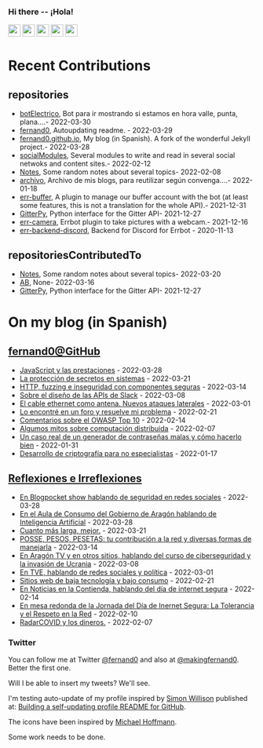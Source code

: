 ### Hi there -- ¡Hola!

<a href="mailto:ftricas@unizar.es" title="e-mail"><i class="svg-icon email"></i></a> 
<a href="https://www.linkedin.com/in/fernand0" title="My LinkedIn//Mi LinkedIn"><img src="https://img.shields.io/badge/linkedin-%230077B5.svg?&style=for-the-badge&logo=linkedin&logoColor=white" height=25></a> 
<a href="https://www.twitter.com/fernand0" title="My Twitter//Mi Twitter"><img src="https://img.shields.io/badge/twitter-%231DA1F2.svg?&style=for-the-badge&logo=twitter&logoColor=white" height=25></i></a> 
<a href="https://mastodon.social/@fernand0" title="My Mastodon//Mi Mastodon"><img src="https://img.shields.io/static/v1?label=Mastodon&message=Social&color=blue" height=25></i></a> 
<a href="https://flickr.com/fernand0"><img src="https://img.shields.io/static/v1?label=Flickr&message=Images&color=blue" height=25></a>
<a href="https://dev.to/fernand0"><img src="https://img.shields.io/badge/DEV.TO-%230A0A0A.svg?&style=for-the-badge&logo=dev-dot-to&logoColor=white" height=25></a>

# Recent Contributions
<!-- recent_releases starts -->


## repositories
* [botElectrico](https://github.com/fernand0/botElectrico),  Bot para ir mostrando si estamos en hora valle, punta, plana....- 2022-03-30
* [fernand0](https://github.com/fernand0/fernand0),  Autoupdating readme. - 2022-03-29
* [fernand0.github.io](https://github.com/fernand0/fernand0.github.io),  My blog (in Spanish). A fork of the wonderful Jekyll project.- 2022-03-28
* [socialModules](https://github.com/fernand0/socialModules),  Several modules to write and read in several social netwoks and content sites.- 2022-02-12
* [Notes](https://github.com/fernand0/Notes),  Some random notes about several topics- 2022-02-08
* [archivo](https://github.com/fernand0/archivo),  Archivo de mis blogs, para reutilizar según convenga....- 2022-01-18
* [err-buffer](https://github.com/fernand0/err-buffer),  A plugin to manage our buffer account with the bot (at least some features, this is not a translation for the whole API).- 2021-12-31
* [GitterPy](https://github.com/fernand0/GitterPy),  Python interface for the Gitter API- 2021-12-27
* [err-camera](https://github.com/fernand0/err-camera),  Errbot plugin to take pictures with a webcam.- 2021-12-16
* [err-backend-discord](https://github.com/fernand0/err-backend-discord),  Backend for Discord for Errbot - 2020-11-13

## repositoriesContributedTo
* [Notes](https://github.com/jgbarah/Notes),  Some random notes about several topics- 2022-03-20
* [AB](https://github.com/simber72/AB),  None- 2022-03-16
* [GitterPy](https://github.com/myusko/GitterPy),  Python interface for the Gitter API- 2021-12-27
<!-- recent_releases ends -->

# On my blog (in Spanish)

<!-- blog starts -->


## [fernand0@GitHub](https://fernand0.github.io/)
* [JavaScript y las prestaciones](http://fernand0.github.io/prestaciones-javascript/) - 2022-03-28
* [La protección de secretos en sistemas](http://fernand0.github.io/proteccion-secretos/) - 2022-03-21
* [HTTP, fuzzing e inseguridad con componentes seguras](http://fernand0.github.io/fuzzing-parametros-http/) - 2022-03-14
* [Sobre el diseño de las APIs de Slack](http://fernand0.github.io/api-slack/) - 2022-03-08
* [El cable ethernet como antena. Nuevos ataques laterales](http://fernand0.github.io/conexiones-ethernet/) - 2022-03-01
* [Lo encontré en un foro y resuelve mi problema](http://fernand0.github.io/copiar-codigo-internet/) - 2022-02-21
* [Comentarios sobre el OWASP Top 10](http://fernand0.github.io/comentarios-sobre-owasp-10/) - 2022-02-14
* [Algumos mitos sobre computación distribuida](http://fernand0.github.io/falacias-computacion-distribuida/) - 2022-02-07
* [Un caso real de un generador de contraseñas malas y cómo hacerlo bien](http://fernand0.github.io/generador-claves-kaspersky/) - 2022-01-31
* [Desarrollo de criptografía para no especialistas](http://fernand0.github.io/desarrollar-criptografia/) - 2022-01-17

## [Reflexiones e Irreflexiones](http://fernand0.blogalia.com/)
* [En Blogpocket show hablando de seguridad en redes sociales](http://fernand0.blogalia.com//historias/78522) - 2022-03-28
* [En el Aula de Consumo del Gobierno de Arag&#243;n hablando de Inteligencia Artificial](http://fernand0.blogalia.com//historias/78521) - 2022-03-28
* [Cuanto m&#225;s larga, mejor.](http://fernand0.blogalia.com//historias/78518) - 2022-03-21
* [POSSE, PESOS, PESETAS: tu contribuci&#243;n a la red y diversas formas de manejarla](http://fernand0.blogalia.com//historias/78515) - 2022-03-14
* [En Arag&#243;n TV y en otros sitios, hablando del curso de ciberseguridad y la invasi&#243;n de Ucrania](http://fernand0.blogalia.com//historias/78514) - 2022-03-08
* [En TVE, hablando de redes sociales y pol&#237;tica](http://fernand0.blogalia.com//historias/78513) - 2022-03-01
* [Sitios web de baja tecnolog&#237;a y bajo consumo](http://fernand0.blogalia.com//historias/78511) - 2022-02-21
* [En Noticias en la Contienda, hablando del d&#237;a de internet segura](http://fernand0.blogalia.com//historias/78509) - 2022-02-14
* [En mesa redonda de la Jornada del D&#237;a de Inernet Segura: La Tolerancia y el Respeto en la Red](http://fernand0.blogalia.com//historias/78507) - 2022-02-10
* [RadarCOVID y los dineros.](http://fernand0.blogalia.com//historias/78506) - 2022-02-07
<!-- blog ends -->

### Twitter 

You can follow me at Twitter [@fernand0](https://twitter.com/fernand0) and also at [@makingfernand0](https://twitter.com/fernand0). Better the first one.

Will I be able to insert my tweets? We'll see.

I'm testing auto-update of my profile inspired by [Simon Willison](https://simonwillison.net/) published at: [Building a self-updating profile README for GitHub](https://simonwillison.net/2020/Jul/10/self-updating-profile-readme/).

The icons have been inspired by [Michael Hoffmann](https://www.mokkapps.de/).

Some work needs to be done.

<!--
**fernand0/fernand0** is a ✨ _special_ ✨ repository because its `README.md` (this file) appears on your GitHub profile.

Here are some ideas to get you started:

- 🔭 I’m currently working on ...
- 🌱 I’m currently learning ...
- 👯 I’m looking to collaborate on ...
- 🤔 I’m looking for help with ...
- 💬 Ask me about ...
- 📫 How to reach me: ...
- 😄 Pronouns: ...
- ⚡ Fun fact: ...
-->
